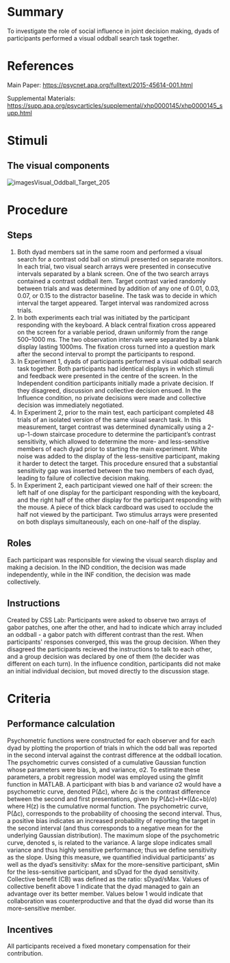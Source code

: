 # Summary
To investigate the role of social influence in joint decision making, dyads of participants performed a visual oddball search task together.

# References
Main Paper: https://psycnet.apa.org/fulltext/2015-45614-001.html

Supplemental Materials: https://supp.apa.org/psycarticles/supplemental/xhp0000145/xhp0000145_supp.html

# Stimuli
## The visual components
![imagesVisual_Oddball_Target_205](https://user-images.githubusercontent.com/89650778/132869370-e674fe0f-4937-4441-9187-6e065a478c20.jpg)

# Procedure
## Steps
1. Both dyad members sat in the same room and performed a visual search for a contrast odd ball on stimuli presented on separate monitors. In each trial, two visual search arrays were presented in consecutive intervals separated by a blank screen. One of the two search arrays contained a contrast oddball item. Target contrast varied randomly between trials and was determined by addition of any one of 0.01, 0.03, 0.07, or 0.15 to the distractor baseline. The task was to decide in which interval the target appeared. Target interval was randomized across trials.
2. In both experiments each trial was initiated by the participant responding with the keyboard. A black central fixation cross appeared on the screen for a variable period, drawn uniformly from the range 500–1000 ms. The two observation intervals were separated by a blank display lasting 1000ms. The fixation cross turned into a question mark after the second interval to prompt the participants to respond. 
3. In Experiment 1, dyads of participants performed a visual oddball search task together. Both participants had identical displays in which stimuli and feedback were presented in the centre of the screen. In the Independent condition participants initially made a private decision. If they disagreed, discussion and collective decision ensued. In the Influence condition, no private decisions were made and collective decision was immediately negotiated.
4. In Experiment 2, prior to the main test, each participant completed 48 trials of an isolated version of the same visual search task. In this measurement, target contrast was determined dynamically using a 2-up-1-down staircase procedure to determine the participant’s contrast sensitivity, which allowed to determine the more- and less-sensitive members of each dyad prior to starting the main experiment. White noise was added to the display of the less-sensitive participant, making it harder to detect the target. This procedure ensured that a substantial sensitivity gap was inserted between the two members of each dyad, leading to failure of collective decision making.
5. In Experiment 2, each participant viewed one half of their screen: the left half of one display for the participant responding with the keyboard, and the right half of the other display for the participant responding with the mouse. A piece of thick black cardboard was used to occlude the half not viewed by the participant. Two stimulus arrays were presented on both displays simultaneously, each on one-half of the display.

## Roles
Each participant was responsible for viewing the visual search display and making a decision. In the IND condition, the decision was made independently, while in the INF condition, the decision was made collectively.

## Instructions
Created by CSS Lab:
Participants were asked to observe two arrays of gabor patches, one after the other, and had to indicate which array included an oddball - a gabor patch with different contrast than the rest. When participants' responses converged, this was the group decision. When they disagreed the participants recieved the instructions to talk to each other, and a group decision was declared by one of them (the decider was different on each turn). In the influence condition, participants did not make an initial individual decision, but moved directly to the discussion stage.

# Criteria
## Performance calculation
Psychometric functions were constructed for each observer and for each dyad by plotting the proportion of trials in which the odd ball was reported in the second interval against the contrast difference at the oddball location. The psychometric curves consisted of a cumulative Gaussian function whose parameters were bias, b, and variance, σ2. To estimate these parameters, a probit regression model was employed using the glmfit function in MATLAB. A participant with bias b and variance σ2 would have a psychometric curve, denoted P(Δc), where Δc is the contrast difference between the second and first presentations, given by P(Δc)=H*((Δc+b)/σ) where H(z) is the cumulative normal function. The psychometric curve, P(Δc), corresponds to the probability of choosing the second interval. Thus, a positive bias indicates an increased probability of reporting the target in the second interval (and thus corresponds to a negative mean for the underlying Gaussian distribution). The maximum slope of the psychometric curve, denoted s, is related to the variance. A large slope indicates small variance and thus highly sensitive performance; thus we define sensitivity as the slope. Using this measure, we quantified individual participants’ as well as the dyad’s sensitivity:  sMax for the more-sensitive participant, sMin for the less-sensitive participant, and sDyad for the dyad sensitivity. Collective benefit (CB) was defined as the ratio: sDyad/sMax. Values of collective benefit above 1 indicate that the dyad managed to gain an advantage over its better member. Values below 1 would indicate that collaboration was counterproductive and that the dyad did worse than its more-sensitive member.

## Incentives
All participants received a fixed monetary compensation for their contribution.

